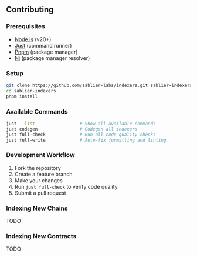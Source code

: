## Contributing

### Prerequisites

- [Node.js](https://nodejs.org) (v20+)
- [Just](https://github.com/casey/just) (command runner)
- [Pnpm](https://pnpm.io/) (package manager)
- [Ni](https://github.com/antfu-collective/ni) (package manager resolver)

### Setup

```bash
git clone https://github.com/sablier-labs/indexers.git sablier-indexers
cd sablier-indexers
pnpm install
```

### Available Commands

```bash
just --list                 # Show all available commands
just codegen                # Codegen all indexers
just full-check             # Run all code quality checks
just full-write             # Auto-fix formatting and linting
```

### Development Workflow

1. Fork the repository
2. Create a feature branch
3. Make your changes
4. Run `just full-check` to verify code quality
5. Submit a pull request

### Indexing New Chains

TODO

### Indexing New Contracts

TODO
